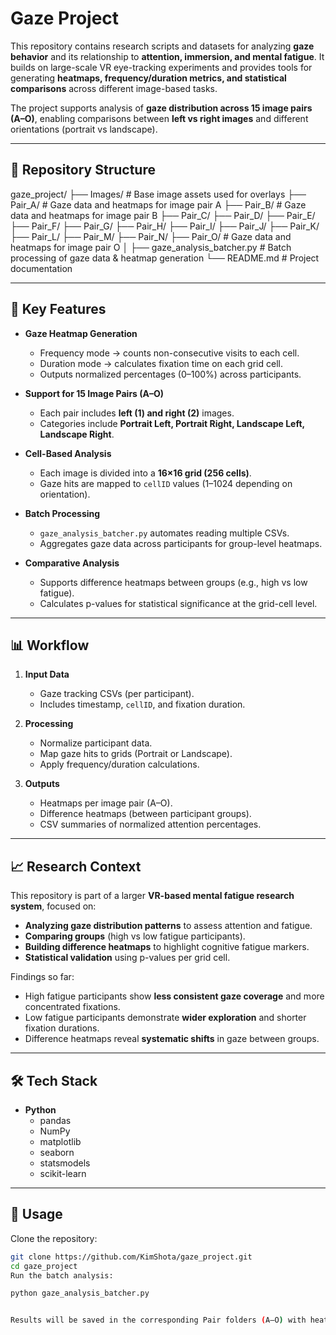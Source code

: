 # Gaze Project  

This repository contains research scripts and datasets for analyzing **gaze behavior** and its relationship to **attention, immersion, and mental fatigue**. It builds on large-scale VR eye-tracking experiments and provides tools for generating **heatmaps, frequency/duration metrics, and statistical comparisons** across different image-based tasks.  

The project supports analysis of **gaze distribution across 15 image pairs (A–O)**, enabling comparisons between **left vs right images** and different orientations (portrait vs landscape).  

---

## 📂 Repository Structure  

gaze_project/
├── Images/ # Base image assets used for overlays
├── Pair_A/ # Gaze data and heatmaps for image pair A
├── Pair_B/ # Gaze data and heatmaps for image pair B
├── Pair_C/
├── Pair_D/
├── Pair_E/
├── Pair_F/
├── Pair_G/
├── Pair_H/
├── Pair_I/
├── Pair_J/
├── Pair_K/
├── Pair_L/
├── Pair_M/
├── Pair_N/
├── Pair_O/ # Gaze data and heatmaps for image pair O
│
├── gaze_analysis_batcher.py # Batch processing of gaze data & heatmap generation
└── README.md # Project documentation


---

## 🔬 Key Features  

- **Gaze Heatmap Generation**  
  - Frequency mode → counts non-consecutive visits to each cell.  
  - Duration mode → calculates fixation time on each grid cell.  
  - Outputs normalized percentages (0–100%) across participants.  

- **Support for 15 Image Pairs (A–O)**  
  - Each pair includes **left (1) and right (2)** images.  
  - Categories include **Portrait Left, Portrait Right, Landscape Left, Landscape Right**.  

- **Cell-Based Analysis**  
  - Each image is divided into a **16×16 grid (256 cells)**.  
  - Gaze hits are mapped to `cellID` values (1–1024 depending on orientation).  

- **Batch Processing**  
  - `gaze_analysis_batcher.py` automates reading multiple CSVs.  
  - Aggregates gaze data across participants for group-level heatmaps.  

- **Comparative Analysis**  
  - Supports difference heatmaps between groups (e.g., high vs low fatigue).  
  - Calculates p-values for statistical significance at the grid-cell level.  

---

## 📊 Workflow  

1. **Input Data**  
   - Gaze tracking CSVs (per participant).  
   - Includes timestamp, `cellID`, and fixation duration.  

2. **Processing**  
   - Normalize participant data.  
   - Map gaze hits to grids (Portrait or Landscape).  
   - Apply frequency/duration calculations.  

3. **Outputs**  
   - Heatmaps per image pair (A–O).  
   - Difference heatmaps (between participant groups).  
   - CSV summaries of normalized attention percentages.  

---

## 📈 Research Context  

This repository is part of a larger **VR-based mental fatigue research system**, focused on:  

- **Analyzing gaze distribution patterns** to assess attention and fatigue.  
- **Comparing groups** (high vs low fatigue participants).  
- **Building difference heatmaps** to highlight cognitive fatigue markers.  
- **Statistical validation** using p-values per grid cell.  

Findings so far:  
- High fatigue participants show **less consistent gaze coverage** and more concentrated fixations.  
- Low fatigue participants demonstrate **wider exploration** and shorter fixation durations.  
- Difference heatmaps reveal **systematic shifts** in gaze between groups.  

---

## 🛠 Tech Stack  

- **Python**  
  - pandas  
  - NumPy  
  - matplotlib  
  - seaborn  
  - statsmodels  
  - scikit-learn  

---

## 🚀 Usage  

Clone the repository:  
```bash
git clone https://github.com/KimShota/gaze_project.git
cd gaze_project
Run the batch analysis:

python gaze_analysis_batcher.py


Results will be saved in the corresponding Pair folders (A–O) with heatmaps and CSV outputs.
